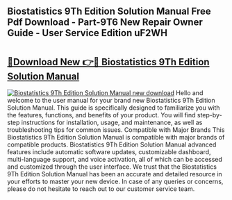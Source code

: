 ## Biostatistics 9Th Edition Solution Manual Free Pdf Download - Part-9T6 New Repair Owner Guide - User Service Edition uF2WH

# <h2><a href="http://bc53069.oget.top/?id=Biostatistics+9Th+Edition+Solution+Manual">🔗Download New 👉🔴 Biostatistics 9Th Edition Solution Manual</a></h2>

[![Biostatistics 9Th Edition Solution Manual new download](https://i.imgur.com/5g1atiW.png)](http://bc53069.oget.top/?id=Biostatistics+9Th+Edition+Solution+Manual)
Hello and welcome to the user manual for your brand new Biostatistics 9Th Edition Solution Manual. This guide is specifically designed to familiarize you with the features, functions, and benefits of your product. You will find step-by-step instructions for installation, usage, and maintenance, as well as troubleshooting tips for common issues. Compatible with Major Brands This Biostatistics 9Th Edition Solution Manual is compatible with major brands of compatible products. Biostatistics 9Th Edition Solution Manual advanced features include automatic software updates, customizable dashboard, multi-language support, and voice activation, all of which can be accessed and customized through the user interface. We trust that the Biostatistics 9Th Edition Solution Manual has been an accurate and detailed resource in your efforts to master your new device. In case of any queries or concerns, please do not hesitate to reach out to our customer service team.
